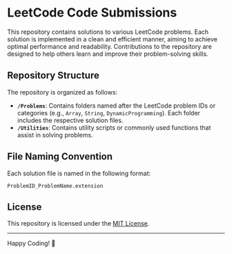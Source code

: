 # LeetCode Code Submissions

This repository contains solutions to various LeetCode problems. Each solution is implemented in a clean and efficient manner, aiming to achieve optimal performance and readability. Contributions to the repository are designed to help others learn and improve their problem-solving skills.

## Repository Structure

The repository is organized as follows:

- **`/Problems`**: Contains folders named after the LeetCode problem IDs or categories (e.g., `Array`, `String`, `DynamicProgramming`). Each folder includes the respective solution files.
- **`/Utilities`**: Contains utility scripts or commonly used functions that assist in solving problems.

## File Naming Convention

Each solution file is named in the following format:

```
ProblemID_ProblemName.extension
```

## License

This repository is licensed under the [MIT License](LICENSE).

---

Happy Coding! 🚀
